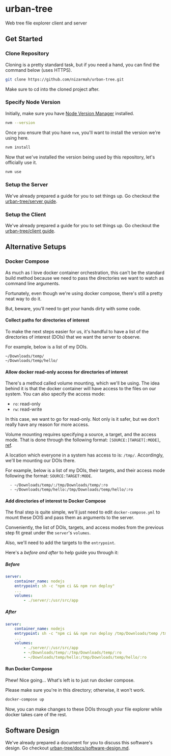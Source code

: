 # urban-tree
Web tree file explorer client and server

## Get Started

### Clone Repository

Cloning is a pretty standard task, but if you need a hand, you can find the command below (uses HTTPS).

```sh
git clone https://github.com/nizarmah/urban-tree.git
```

Make sure to cd into the cloned project after.

### Specify Node Version

Initially, make sure you have [Node Version Manager](https://github.com/nvm-sh/nvm) installed.

```sh
nvm --version
```

Once you ensure that you have `nvm`, you'll want to install the version we're using here.

```sh
nvm install
```

Now that we've installed the version being used by this repository, let's officially use it.

```sh
nvm use
```

### Setup the Server

We've already prepared a guide for you to set things up.
Go checkout the [urban-tree/server guide](server/README.md).

### Setup the Client

We've already prepared a guide for you to set things up.
Go checkout the [urban-tree/client guide](client/README.md).

## Alternative Setups

### Docker Compose

As much as I love docker container orchestration, this can't be the standard build method
because we need to pass the directories we want to watch as command line arguments.

Fortunately, even though we're using docker compose, there's still a pretty neat way to do it.

But, beware, you'll need to get your hands dirty with some code.

#### Collect paths for directories of interest

To make the next steps easier for us, it's handful to have a list of the directories of interest (DOIs)
that we want the server to observe.

For example, below is a list of my DOIs.

```
~/Downloads/temp/
~/Downloads/temp/hello/
```

#### Allow docker read-only access for directories of interest

There's a method called volume mounting, which we'll be using. The idea behind it is that the docker
container will have access to the files on our system. You can also specify the access mode:

* `ro`: read-only
* `rw`: read-write

In this case, we want to go for read-only. Not only is it safer, but we don't really have any reason
for more access.

Volume mounting requires specifying a source, a target, and the access mode. That is done through
the following format: `[SOURCE:]TARGET[:MODE]`, [ref](https://docs.docker.com/compose/compose-file/compose-file-v3/#volumes).

A location which everyone in a system has access to is: `/tmp/`. Accordingly, we'll be mounting our
DOIs there.

For example, below is a list of my DOIs, their targets, and their access mode following the format:
`SOURCE:TARGET:MODE`.

```
  - ~/Downloads/temp/:/tmp/Downloads/temp/:ro
  - ~/Downloads/temp/hello:/tmp/Downloads/temp/hello/:ro
```

#### Add directories of interest to Docker Compose

The final step is quite simple, we'll just need to edit `docker-compose.yml` to mount these
DOIS and pass them as arguments to the server.

Conveniently, the list of DOIs, targets, and access modes from the previous step fit great under
the `server`'s `volumes`.

Also, we'll need to add the targets to the `entrypoint`.

Here's a _before and after_ to help guide you through it:

##### Before

```yml
server:
    container_name: nodejs
    entrypoint: sh -c "npm ci && npm run deploy"
    ...
    volumes:
        - ./server/:/usr/src/app
```

##### After

```yml
server:
    container_name: nodejs
    entrypoint: sh -c "npm ci && npm run deploy /tmp/Downloads/temp /tmp/Downloads/temp/hello"
    ...
    volumes:
        - ./server/:/usr/src/app
        - ~/Downloads/temp/:/tmp/Downloads/temp/:ro
        - ~/Downloads/temp/hello:/tmp/Downloads/temp/hello/:ro
```

#### Run Docker Compose

Phew! Nice going... What's left is to just run docker compose.

Please make sure you're in this directory; otherwise, it won't work.

```sh
docker-compose up
```

Now, you can make changes to these DOIs through your file explorer while docker takes care of the rest.

## Software Design

We've already prepared a document for you to discuss this software's design.
Go checkout [urban-tree/docs/software-design.md](docs/software-design.md).